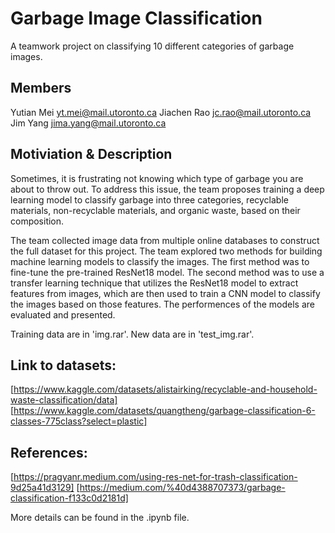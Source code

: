 # Garbage Image Classification
A teamwork project on classifying 10 different categories of garbage images.

## Members
Yutian Mei yt.mei@mail.utoronto.ca
Jiachen Rao jc.rao@mail.utoronto.ca
Jim Yang jima.yang@mail.utoronto.ca

## Motiviation & Description
Sometimes, it is frustrating not knowing which type of garbage you are about to throw out. To address this issue, the team proposes training a deep learning model to classify garbage into three categories, recyclable materials, non-recyclable materials, and organic waste, based on their composition.

The team collected image data from multiple online databases to construct the full dataset for this project. The team explored two methods for building machine learning models to classify the images. The first method was to fine-tune the pre-trained ResNet18 model. The second method was to use a transfer learning technique that utilizes the ResNet18 model to extract features from images, which are then used to train a CNN model to classify the images based on those features. The performences of the models are evaluated and presented.

Training data are in 'img.rar'. New data are in 'test_img.rar'.

## Link to datasets:
[https://www.kaggle.com/datasets/alistairking/recyclable-and-household-waste-classification/data] 
[https://www.kaggle.com/datasets/quangtheng/garbage-classification-6-classes-775class?select=plastic]

## References:
[https://pragyanr.medium.com/using-res-net-for-trash-classification-9d25a41d3129]
[https://medium.com/%40d4388707373/garbage-classification-f133c0d2181d]

More details can be found in the .ipynb file.
